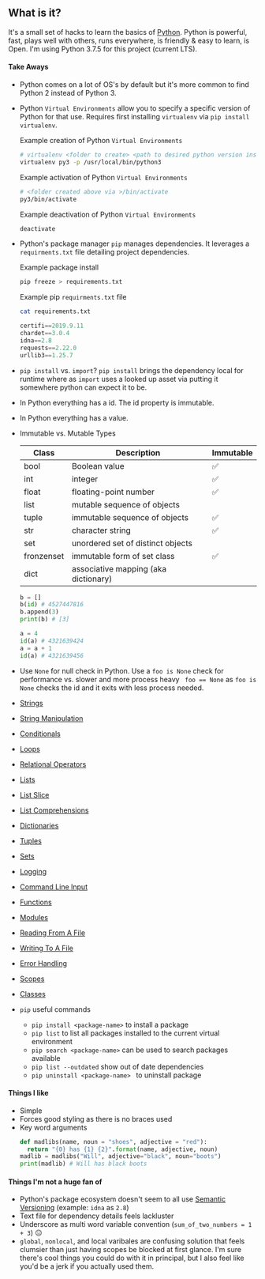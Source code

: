 ## What is it?
It's a small set of hacks to learn the basics of [Python](https://www.python.org/). Python is powerful, fast,
plays well with others, runs everywhere, is friendly & easy to learn, is Open. I'm using Python 3.7.5 for this project (current LTS).

#### Take Aways
- Python comes on a lot of OS's by default but it's more common to find Python 2 instead of Python 3.
- Python `Virtual Environments` allow you to specify a specific version of Python for that use. Requires first installing `virtualenv` via `pip install virtualenv`.

  Example creation of Python `Virtual Environments`
  ```sh
  # virtualenv <folder to create> <path to desired python version install>
  virtualenv py3 -p /usr/local/bin/python3
  ```

  Example activation of Python `Virtual Environments`
  ```sh
  # <folder created above via >/bin/activate
  py3/bin/activate
  ```

  Example deactivation of Python `Virtual Environments`
  ```sh
  deactivate
  ```

- Python's package manager `pip` manages dependencies. It leverages a `requirments.txt` file detailing project dependencies.

  Example package install
  ```sh
  pip freeze > requirements.txt
  ```

  Example pip `requirments.txt` file
  ```sh
  cat requirements.txt
  ```

  ```python
  certifi==2019.9.11
  chardet==3.0.4
  idna==2.8
  requests==2.22.0
  urllib3==1.25.7
  ```

- `pip install` vs. `import`? `pip install` brings the dependency local for runtime where as `import` uses a looked up asset via putting it somewhere python can expect it to be.

- In Python everything has a id. The id property is immutable.
- In Python everything has a value.

- Immutable vs. Mutable Types

  | Class      | Description                          | Immutable          |
  |------------|--------------------------------------|--------------------|
  | bool       | Boolean value                        | :white_check_mark: |
  | int        | integer                              | :white_check_mark: |
  | float      | floating-point number                | :white_check_mark: |
  | list       | mutable sequence of objects          |                    |
  | tuple      | immutable sequence of objects        | :white_check_mark: |
  | str        | character string                     | :white_check_mark: |
  | set        | unordered set of distinct objects    |                    |
  | fronzenset | immutable form of set class          | :white_check_mark: |
  | dict       | associative mapping (aka dictionary) |                    |

  ```python
  b = []
  b(id) # 4527447816
  b.append(3)
  print(b) # [3]
  ```

  ```python
  a = 4
  id(a) # 4321639424
  a = a + 1
  id(a) # 4321639456
  ```

- Use `None` for null check in Python. Use a `foo is None` check for performance vs. slower and more process heavy ` foo == None` as `foo is None` checks the id and it exits with less process needed.

- [Strings](./strings.py)
- [String Manipulation](./string-manipulation.py)
- [Conditionals](./conditionals.py)
- [Loops](./loops.py)
- [Relational Operators](./relational-operator.py)
- [Lists](./lists.py)
- [List Slice](./list-slice.py)
- [List Comprehensions](./list-comprehensions.py)
- [Dictionaries](./dictionaries.py)
- [Tuples](./tuples.py)
- [Sets](./sets.py)
- [Logging](./logging.py)
- [Command Line Input](./cli-input.py)
- [Functions](./functions.py)
- [Modules](./modules.py)
- [Reading From A File](./reading-from-a-file.py)
- [Writing To A File](./writing-to-a-file.py)
- [Error Handling](./error-handling.py)
- [Scopes](./scopes.py)
- [Classes](./classes.py)

- `pip` useful commands
  - `pip install <package-name>` to install a package
  - `pip list` to list all packages installed to the current virtual environment
  - `pip search <package-name>` can be used to search packages available
  - `pip list --outdated` show out of date dependencies
  - `pip uninstall <package-name> ` to uninstall package

#### Things I like
- Simple
- Forces good styling as there is no braces used
- Key word arguments
  ```python
  def madlibs(name, noun = "shoes", adjective = "red"):
    return "{0} has {1} {2}".format(name, adjective, noun)
  madlib = madlibs("Will", adjective="black", noun="boots")
  print(madlib) # Will has black boots
  ```

#### Things I'm not a huge fan of
- Python's package ecosystem doesn't seem to all use [Semantic Versioning](https://semver.org/) (example: `idna` as `2.8`)
- Text file for dependency details feels lackluster
- Underscore as multi word variable convention (`sum_of_two_numbers = 1 + 3`) :expressionless:
- `global`, `nonlocal`, and local varibales are confusing solution that feels clumsier than just having scopes be blocked at first glance. I'm sure there's cool things you could do with it in principal, but I also feel like you'd be a jerk if you actually used them.
